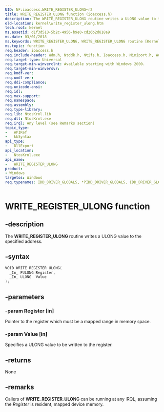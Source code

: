 ```yaml
---
UID: NF:ioaccess.WRITE_REGISTER_ULONG~r2
title: WRITE_REGISTER_ULONG function (ioaccess.h)
description: The WRITE_REGISTER_ULONG routine writes a ULONG value to the specified address.
old-location: kernel\write_register_ulong.htm
tech.root: kernel
ms.assetid: d1f3d510-5b2c-4956-b9e0-cd26b2d818a9
ms.date: 03/01/2018
ms.keywords: WRITE_REGISTER_ULONG, WRITE_REGISTER_ULONG routine [Kernel-Mode Driver Architecture], k103_af58a3ec-4102-4a89-9c58-e56f99d793d0.xml, kernel.write_register_ulong, wdm/WRITE_REGISTER_ULONG
ms.topic: function
req.header: ioaccess.h
req.include-header: Wdm.h, Ntddk.h, Ntifs.h, Ioaccess.h, Miniport.h, Wudfwdm.h
req.target-type: Universal
req.target-min-winverclnt: Available starting with Windows 2000.
req.target-min-winversvr:
req.kmdf-ver:
req.umdf-ver:
req.ddi-compliance:
req.unicode-ansi:
req.idl:
req.max-support:
req.namespace:
req.assembly:
req.type-library:
req.lib: NtosKrnl.lib
req.dll: NtosKrnl.exe
req.irql: Any level (see Remarks section)
topic_type:
-	APIRef
-	kbSyntax
api_type:
-	DllExport
api_location:
-	NtosKrnl.exe
api_name:
-	WRITE_REGISTER_ULONG
product:
- Windows
targetos: Windows
req.typenames: IDD_DRIVER_GLOBALS, *PIDD_DRIVER_GLOBALS, IDD_DRIVER_GLOBALS, *PIDD_DRIVER_GLOBALS
---
```


# WRITE_REGISTER_ULONG function


## -description


The <b>WRITE_REGISTER_ULONG</b> routine writes a ULONG value to the specified address.


## -syntax


```cpp
VOID WRITE_REGISTER_ULONG(
  _In_ PULONG Register,
  _In_ ULONG  Value
);
```


## -parameters




### -param Register [in]

Pointer to the register which must be a mapped range in memory space.


### -param Value [in]

Specifies a ULONG value to be written to the register.


## -returns



None




## -remarks



Callers of <b>WRITE_REGISTER_ULONG</b> can be running at any IRQL, assuming the <i>Register</i> is resident, mapped device memory.




